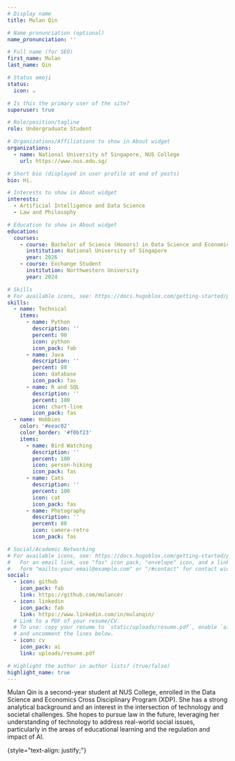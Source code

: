 ```yaml
---
# Display name
title: Mulan Qin

# Name pronunciation (optional)
name_pronunciation: ''

# Full name (for SEO)
first_name: Mulan
last_name: Qin

# Status emoji
status:
  icon: ☕️

# Is this the primary user of the site?
superuser: true

# Role/position/tagline
role: Undergraduate Student

# Organizations/Affiliations to show in About widget
organizations:
  - name: National University of Singapore, NUS College
    url: https://www.nus.edu.sg/

# Short bio (displayed in user profile at end of posts)
bio: Hi.

# Interests to show in About widget
interests:
  - Artificial Intelligence and Data Science
  - Law and Philosophy

# Education to show in About widget
education:
  courses:
    - course: Bachelor of Science (Honors) in Data Science and Economics (XDP)
      institution: National University of Singapore 
      year: 2026
    - course: Exchange Student 
      institution: Northwestern University
      year: 2024

# Skills
# For available icons, see: https://docs.hugoblox.com/getting-started/page-builder/#icons
skills:
  - name: Technical
    items:
      - name: Python
        description: ''
        percent: 90
        icon: python
        icon_pack: fab
      - name: Java
        description: ''
        percent: 80
        icon: database
        icon_pack: fas
      - name: R and SQL
        description: ''
        percent: 100
        icon: chart-line
        icon_pack: fas
  - name: Hobbies
    color: '#eeac02'
    color_border: '#f0bf23'
    items:
      - name: Bird Watching
        description: ''
        percent: 100
        icon: person-hiking
        icon_pack: fas
      - name: Cats
        description: ''
        percent: 100
        icon: cat
        icon_pack: fas
      - name: Photography
        description: ''
        percent: 80
        icon: camera-retro
        icon_pack: fas

# Social/Academic Networking
# For available icons, see: https://docs.hugoblox.com/getting-started/page-builder/#icons
#   For an email link, use "fas" icon pack, "envelope" icon, and a link in the
#   form "mailto:your-email@example.com" or "/#contact" for contact widget.
social:
  - icon: github
    icon_pack: fab
    link: https://github.com/mulancer
  - icon: linkedin
    icon_pack: fab
    link: https://www.linkedin.com/in/mulanqin/
  # Link to a PDF of your resume/CV.
  # To use: copy your resume to `static/uploads/resume.pdf`, enable `ai` icons in `params.yaml`,
  # and uncomment the lines below.
  - icon: cv
    icon_pack: ai
    link: uploads/resume.pdf

# Highlight the author in author lists? (true/false)
highlight_name: true
---
```


Mulan Qin is a second-year student at NUS College, enrolled in the Data Science and Economics Cross Disciplinary Program (XDP). She has a strong analytical background and an interest in the intersection of technology and societal challenges. She hopes to pursue law in the future, leveraging her understanding of technology to address real-world social issues, particularly in the areas of educational learning and the regulation and impact of AI.



{style="text-align: justify;"}
